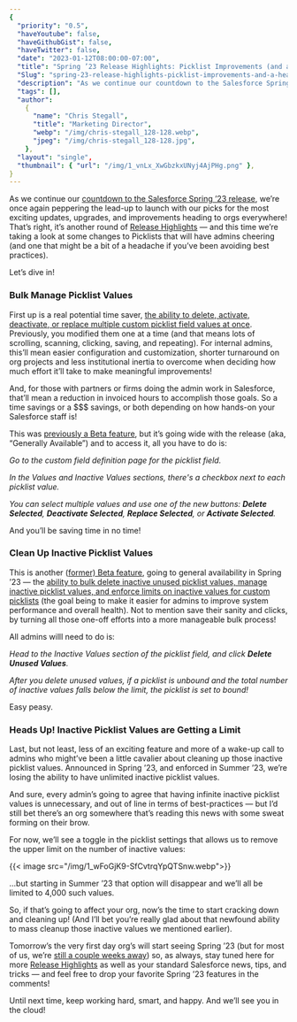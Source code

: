 ```yaml
---
{
  "priority": "0.5",
  "haveYoutube": false,
  "haveGithubGist": false,
  "haveTwitter": false,
  "date": "2023-01-12T08:00:00-07:00",
  "title": "Spring ’23 Release Highlights: Picklist Improvements (and a “Heads Up!”)",
  "Slug": "spring-23-release-highlights-picklist-improvements-and-a-heads-up",
  "description": "As we continue our countdown to the Salesforce Spring ’23 release, we’re once again peppering the lead-up to launch with our picks for the…",
  "tags": [],
  "author":
    {
      "name": "Chris Stegall",
      "title": "Marketing Director",
      "webp": "/img/chris-stegall_128-128.webp",
      "jpeg": "/img/chris-stegall_128-128.jpg",
    },
  "layout": "single",
  "thumbnail": { "url": "/img/1_vnLx_XwGbzkxUNyj4AjPHg.png" },
}
---
```


As we continue our [countdown to the Salesforce Spring ’23 release](https://medium.com/creme-de-la-crm/salesforce-spring-23-release-timeline-45f1c9cc11ed), we’re once again peppering the lead-up to launch with our picks for the most exciting updates, upgrades, and improvements heading to orgs everywhere! That’s right, it’s another round of [Release Highlights](https://medium.com/tag/release-highlights) — and this time we’re taking a look at some changes to Picklists that will have admins cheering (and one that might be a bit of a headache if you’ve been avoiding best practices).

Let’s dive in!

### Bulk Manage Picklist Values

First up is a real potential time saver, [the ability to delete, activate, deactivate, or replace multiple custom picklist field values at once](https://help.salesforce.com/s/articleView?id=release-notes.rn_fields_bulk_manage_picklist_values_ga.htm&type=5&release=242). Previously, you modified them one at a time (and that means lots of scrolling, scanning, clicking, saving, and repeating). For internal admins, this’ll mean easier configuration and customization, shorter turnaround on org projects and less institutional inertia to overcome when deciding how much effort it’ll take to make meaningful improvements!

And, for those with partners or firms doing the admin work in Salesforce, that’ll mean a reduction in invoiced hours to accomplish those goals. So a time savings or a $$$ savings, or both depending on how hands-on your Salesforce staff is!

This was [previously a Beta feature](https://help.salesforce.com/s/articleView?id=sf.fields_picklist_bulk_manage_picklist_values.htm&type=5), but it’s going wide with the release (aka, “Generally Available”) and to access it, all you have to do is:

_Go to the custom field definition page for the picklist field._

_In the Values and Inactive Values sections, there's a checkbox next to each picklist value._

_You can select multiple values and use one of the new buttons: **Delete Selected**, **Deactivate Selected**, **Replace Selected**, or **Activate Selected**._

And you’ll be saving time in no time!

### Clean Up Inactive Picklist Values

This is another ([former) Beta feature](https://help.salesforce.com/s/articleView?id=sf.fields_picklist_delete_inactive_values.htm&type=5), going to general availability in Spring ’23 — the [ability to bulk delete inactive unused picklist values, manage inactive picklist values, and enforce limits on inactive values for custom picklists](https://help.salesforce.com/s/articleView?id=release-notes.rn_fields_picklist_delete_inactive_values_ga.htm&type=5&release=242) (the goal being to make it easier for admins to improve system performance and overall health). Not to mention save their sanity and clicks, by turning all those one-off efforts into a more manageable bulk process!

All admins willl need to do is:

_Head to the Inactive Values section of the picklist field, and click **Delete Unused Values**._

_After you delete unused values, if a picklist is unbound and the total number of inactive values falls below the limit, the picklist is set to bound!_

Easy peasy.

### Heads Up! Inactive Picklist Values are Getting a Limit

Last, but not least, less of an exciting feature and more of a wake-up call to admins who might’ve been a little cavalier about cleaning up those inactive picklist values. Announced in Spring ’23, and enforced in Summer ’23, we’re losing the ability to have unlimited inactive picklist values.

And sure, every admin’s going to agree that having infinite inactive picklist values is unnecessary, and out of line in terms of best-practices — but I’d still bet there’s an org somewhere that’s reading this news with some sweat forming on their brow.

For now, we’ll see a toggle in the picklist settings that allows us to remove the upper limit on the number of inactive values:

{{< image src="/img/1_wFoGjK9-SfCvtrqYpQTSnw.webp">}}

…but starting in Summer ’23 that option will disappear and we’ll all be limited to 4,000 such values.

So, if that’s going to affect your org, now’s the time to start cracking down and cleaning up! (And I’ll bet you’re really glad about that newfound ability to mass cleanup those inactive values we mentioned earlier).

Tomorrow’s the very first day org’s will start seeing Spring ’23 (but for most of us, we’re [still a couple weeks away](https://medium.com/creme-de-la-crm/salesforce-spring-23-release-timeline-45f1c9cc11ed)) so, as always, stay tuned here for more [Release Highlights](https://medium.com/tag/release-highlights) as well as your standard Salesforce news, tips, and tricks — and feel free to drop your favorite Spring ’23 features in the comments!

Until next time, keep working hard, smart, and happy. And we’ll see you in the cloud!
